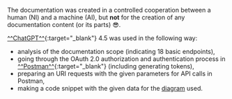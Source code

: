 The documentation was created in a controlled cooperation between a human (NI) and a machine (AI), but **not** for the creation of any documentation content (or its parts) :sunglasses:.

[^^ChatGPT^^](https://chatgpt.com/){:target="_blank"} 4.5 was used in the following way:

- analysis of the documentation scope (indicating 18 basic endpoints),
- going through the OAuth 2.0 authorization and authentication process in [^^Postman^^](https://www.postman.com/){:target="_blank"} (including generating tokens),
- preparing an URI requests with the given parameters for API calls in Postman,
- making a code snippet with the given data for the [diagram](./general_information/changesets.md) used.